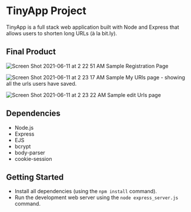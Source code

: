 # TinyApp Project

TinyApp is a full stack web application built with Node and Express that allows users to shorten long URLs (à la bit.ly).

## Final Product
![Screen Shot 2021-06-11 at 2 22 51 AM](https://user-images.githubusercontent.com/81332793/121640622-274b9980-ca5c-11eb-95b6-64e4e6d4035a.png) Sample Registration Page

![Screen Shot 2021-06-11 at 2 23 17 AM](https://user-images.githubusercontent.com/81332793/121640820-65e15400-ca5c-11eb-873e-908cd17491cd.png) Sample My URls page - showing all the urls users have saved.

![Screen Shot 2021-06-11 at 2 23 22 AM](https://user-images.githubusercontent.com/81332793/121640899-827d8c00-ca5c-11eb-8c8d-48f7a45fd41a.png) Sample edit Urls page



## Dependencies

- Node.js
- Express
- EJS
- bcrypt
- body-parser
- cookie-session

## Getting Started

- Install all dependencies (using the `npm install` command).
- Run the development web server using the `node express_server.js` command.
